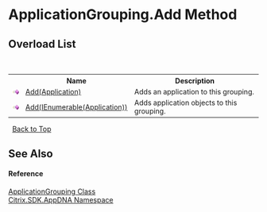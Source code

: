 # ApplicationGrouping.Add Method 
 


## Overload List
&nbsp;<table><tr><th></th><th>Name</th><th>Description</th></tr><tr><td>![Public method](media/pubmethod.gif "Public method")</td><td><a href="391ee4e6-4717-a250-8379-d78b8396aa22">Add(Application)</a></td><td>
Adds an application to this grouping.</td></tr><tr><td>![Public method](media/pubmethod.gif "Public method")</td><td><a href="5b2074a2-6ed7-c8da-8203-2e87557231d5">Add(IEnumerable(Application))</a></td><td>
Adds application objects to this grouping.</td></tr></table>&nbsp;
<a href="#applicationgrouping.add-method">Back to Top</a>

## See Also


#### Reference
<a href="2e571765-752e-3157-3d14-00d1c4c0f542">ApplicationGrouping Class</a><br /><a href="fe2d265b-410b-8b11-1eb4-a790e0b062bf">Citrix.SDK.AppDNA Namespace</a><br />